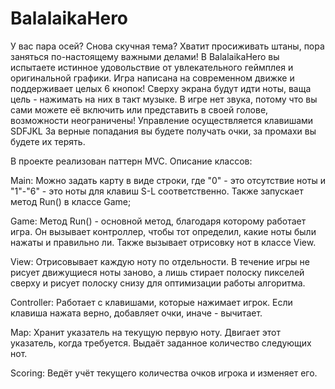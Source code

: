 # BalalaikaHero
У вас пара осей? Снова скучная тема?
Хватит просиживать штаны, пора заняться по-настоящему важными делами!
В BalalaikaHero вы испытаете истинное удовольствие от увлекательного геймплея и оригинальной графики.
Игра написана на современном движке и поддерживает целых 6 кнопок!
Сверху экрана будут идти ноты, ваща цель - нажимать на них в такт музыке. В игре нет звука, потому что вы сами
можете её включить или представить в своей голове, возможности неограничены! 
Управление осуществляется клавишами SDFJKL
За верные попадания вы будете получать очки, за промахи вы будете их терять.

В проекте реализован паттерн MVC.
Описание классов:

Main: Можно задать карту в виде строки, где "0" - это отсутствие ноты и "1"-"6" - это ноты 
для клавиш S-L соответственно. Также запускает метод Run() в классе Game;

Game: Метод Run() - основной метод, благодаря которому работает игра. Он вызывает контроллер, 
чтобы тот определил, какие ноты были нажаты и правильно ли. Также вызывает отрисовку нот в классе View.

View: Отрисовывает каждую ноту по отдельности. В течение игры не рисует движущиеся ноты заново, а лишь стирает
полоску пикселей сверху и рисует полоску снизу для оптимизации работы алгоритма.

Controller: Работает с клавишами, которые нажимает игрок. Если клавиша нажата верно, добавляет очки, иначе - вычитает.

Map: Хранит указатель на текущую первую ноту. Двигает этот указатель, когда требуется.
Выдаёт заданное количество следующих нот.

Scoring: Ведёт учёт текущего количества очков игрока и изменяет его.
